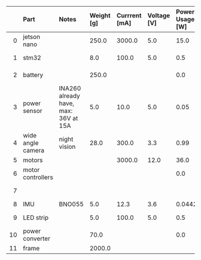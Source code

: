 |    | Part              | Notes                                | Weight [g]   | Currrent [mA]   | Voltage [V]   | Power Usage [W]   | Expected Performance                 | Unnamed: 7         | Links                                                                                                                                     |
|---:|:------------------|:-------------------------------------|:-------------|:----------------|:--------------|:------------------|:-------------------------------------|:-------------------|:------------------------------------------------------------------------------------------------------------------------------------------|
|  0 | jetson nano       |                                      | 250.0        | 3000.0          | 5.0           | 15.0              | Total Weight [g]                     | 2621.0             |                                                                                                                                           |
|  1 | stm32             |                                      | 8.0          | 100.0           | 5.0           | 0.5               | Total Power Usage [W)]               | 53.08428           |                                                                                                                                           |
|  2 | battery           |                                      | 250.0        |                 |               | 0.0               | Total Current [mA]                   | 6522.3             |                                                                                                                                           |
|  3 | power sensor      | INA260 already have, max: 36V at 15A | 5.0          | 10.0            | 5.0           | 0.05              | Battery life with 3000 mAh [minutes] | 27.597626604112044 |                                                                                                                                           |
|  4 | wide angle camera | night vision                         | 28.0         | 300.0           | 3.3           | 0.99              |                                      |                    | https://www.makerfocus.com/collections/rpi-cameras/products/fisheye-camera-5mp-ir-cut-night-vision-compatible-for-raspberry-pi4b-3b-3b-2b |
|  5 | motors            |                                      |              | 3000.0          | 12.0          | 36.0              |                                      |                    | https://www.robotshop.com/en/12v-dc-motor-251rpm-encoder.html                                                                             |
|  6 | motor controllers |                                      |              |                 |               | 0.0               |                                      |                    | https://www.robotshop.com/en/cytron-13a-5-30v-single-dc-motor-controller.html                                                             |
|  7 |                   |                                      |              |                 |               |                   |                                      |                    | https://www.robotshop.com/en/cytron-10a-5-30v-dual-channel-dc-motor-driver.html                                                           |
|  8 | IMU               | BNO055                               | 5.0          | 12.3            | 3.6           | 0.04428           |                                      |                    | https://learn.adafruit.com/adafruit-bno055-absolute-orientation-sensor/overview                                                           |
|  9 | LED strip         |                                      | 5.0          | 100.0           | 5.0           | 0.5               |                                      |                    | https://www.amazon.com/gp/product/B07Z9Y3LGR/ref=ppx_yo_dt_b_search_asin_title?ie=UTF8&psc=1                                              |
| 10 | power converter   |                                      | 70.0         |                 |               | 0.0               |                                      |                    |                                                                                                                                           |
| 11 | frame             |                                      | 2000.0       |                 |               |                   |                                      |                    |                                                                                                                                           |